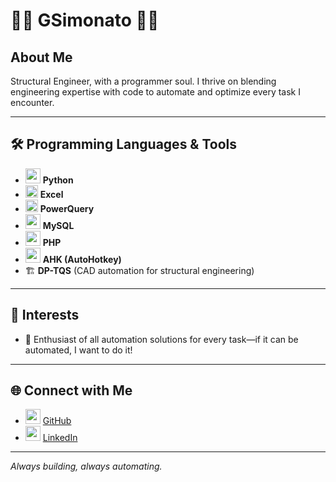 # 👷‍♂️ GSimonato 👨‍💻

## About Me
Structural Engineer, with a programmer soul. I thrive on blending engineering expertise with code to automate and optimize every task I encounter.

---

## 🛠️ Programming Languages & Tools
- <img src="https://cdn.jsdelivr.net/gh/devicons/devicon/icons/python/python-original.svg" width="24"/> **Python**
- <img src="https://cdn.jsdelivr.net/gh/devicons/devicon/icons/windows8/windows8-original.svg" width="20"/> **Excel**
- <img src="https://upload.wikimedia.org/wikipedia/commons/6/6a/Power_Query_Logo.png" width="20"/> **PowerQuery**
- <img src="https://cdn.jsdelivr.net/gh/devicons/devicon/icons/mysql/mysql-original.svg" width="24"/> **MySQL**
- <img src="https://cdn.jsdelivr.net/gh/devicons/devicon/icons/php/php-original.svg" width="24"/> **PHP**
- <img src="https://upload.wikimedia.org/wikipedia/commons/3/3b/AutoHotkey_logo.png" width="24"/> **AHK (AutoHotkey)**
- 🏗️ **DP-TQS** (CAD automation for structural engineering)

---

## 🚀 Interests
- 🤖 Enthusiast of all automation solutions for every task—if it can be automated, I want to do it!

---

## 🌐 Connect with Me
- <img src="https://cdn.jsdelivr.net/gh/devicons/devicon/icons/github/github-original.svg" width="24"/> [GitHub](https://github.com/gsimonato)
- <img src="https://cdn.jsdelivr.net/gh/devicons/devicon/icons/linkedin/linkedin-original.svg" width="24"/> [LinkedIn](https://www.linkedin.com/in/gustavo-simonato-5b651929/)

---

*Always building, always automating.*
